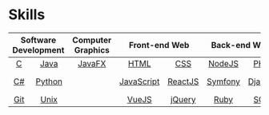 # Skills

<table align="center">
	<thead>
		<tr>
			<th colspan="2"><b>Software Development</b></th>
			<th colspan="1"><b>Computer Graphics</b></th>
			<th colspan="2"><b>Front-end Web</b></th>
			<th colspan="2"><b>Back-end Web</b></th>
			<th colspan="1"><b>Design</b></th>
		</tr>
	</thead>
	<tbody>
		<tr>
			<td align="center"><a href="https://en.wikipedia.org/wiki/C_(programming_language)">C</a></td>
			<td align="center"><a href="https://en.wikipedia.org/wiki/C%2B%2B">Java</a></td>
			<td align="center"><a href="https://www.opengl.org//">JavaFX</a></td>
			<td align="center"><a href="https://en.wikipedia.org/wiki/HTML">HTML</a></td>
			<td align="center"><a href="https://en.wikipedia.org/wiki/CSS">CSS</a></td>
			<td align="center"><a href="https://en.wikipedia.org/wiki/JavaScript">NodeJS</a></td>
			<td align="center"><a href="https://www.typescriptlang.org/">PHP</a></td>
			<td align="center"><a href="https://www.adobe.com/products/aftereffects.html">Photoshop</a></td>
		</tr>
		<tr>
			<td align="center"><a href="https://en.wikipedia.org/wiki/Java_(programming_language)">C#</a></td>
			<td align="center"><a href="https://en.wikipedia.org/wiki/C_Sharp_(programming_language)">Python</a></td>
			<td align="center"></td>
			<td align="center"><a href="https://en.wikipedia.org/wiki/JavaScript">JavaScript</a></td>
			<td align="center"><a href="https://www.typescriptlang.org/">ReactJS</a></td>
			<td align="center"><a href="https://nodejs.org/en/">Symfony</a></td>
			<td align="center"><a href="http://expressjs.com/">Django</a></td>
			<td align="center"><a href="https://www.adobe.com/products/illustrator.html">After Effect</a></td>
		</tr>
		<tr>
			<td align="center"><a href="https://www.python.org/">Git</a></td>
			<td align="center"><a href="https://ocaml.org/">Unix</a></td>
			<td align="center"></td>
			<td align="center"><a href="https://jquery.com/">VueJS</a></td>
			<td align="center"><a href="https://getbootstrap.com/">jQuery</a></td>
			<td align="center"><a href="https://en.wikipedia.org/wiki/C_Sharp_(programming_language)">Ruby</a></td>
			<td align="center"><a href="https://sql.sh/">SQL</a></td>
			<td align="center"><a href="https://www.adobe.com/products/photoshop.html">Solidworks</a></td>
		</tr>
	</tbody>
</table>
